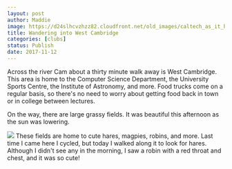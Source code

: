 ```yaml
---
layout: post
author: Maddie
image: https://d24slhcvzhzz82.cloudfront.net/old_images/caltech_as_it_happens/6a0105349b8251970b01b8d2b894d8970c.jpg
title: Wandering into West Cambridge
categories: [clubs]
status: Publish
date: 2017-11-12
---
```


Across the river Cam about a thirty minute walk away is West Cambridge. This area is home to the Computer Science Department, the University Sports Centre, the Institute of Astronomy, and more. Food trucks come on a regular basis, so there's no need to worry about getting food back in town or in college between lectures.

On the way, there are large grassy fields. It was beautiful this afternoon as the sun was lowering.


![](https://d24slhcvzhzz82.cloudfront.net/old_images/caltech_as_it_happens/6a0105349b8251970b01b7c92e237d970b.jpg)
These fields are home to cute hares, magpies, robins, and more. Last time I came here I cycled, but today I walked along it to look for hares. Although I didn't see any in the morning, I saw a robin with a red throat and chest, and it was so cute!
